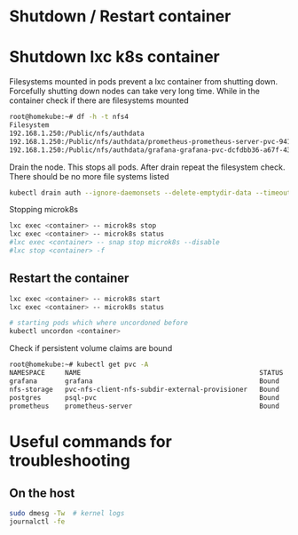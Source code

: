 
# Shutdown / Restart container

# Shutdown lxc k8s container  

Filesystems mounted in pods prevent a lxc container from shutting down. Forcefully shutting down nodes can take very long time. 
While in the container check if there are filesystems mounted
```bash
root@homekube:~# df -h -t nfs4
Filesystem                                                                                                Size  Used Avail Use% Mounted on
192.168.1.250:/Public/nfs/authdata                                                                        1.6T   44G  1.5T   3% /var/snap/microk8s/common/var/lib/kubelet/pods/b42462a2-a12e-4f88-af0c-e4c35c3886ba/volumes/kubernetes.io~nfs/psql-pv
192.168.1.250:/Public/nfs/authdata/prometheus-prometheus-server-pvc-9417b67d-6627-4a65-b77f-c67f0dc171ca  1.6T   44G  1.5T   3% /var/snap/microk8s/common/var/lib/kubelet/pods/045e0be0-d823-4828-8926-1849095b3e65/volumes/kubernetes.io~nfs/pvc-9417b67d-6627-4a65-b77f-c67f0dc171ca
192.168.1.250:/Public/nfs/authdata/grafana-grafana-pvc-dcfdbb36-a67f-438b-bf2f-7085c87500e6               1.6T   44G  1.5T   3% /var/snap/microk8s/common/var/lib/kubelet/pods/44dde1bd-49e8-4850-b3c2-9e605a5b9a8d/volumes/kubernetes.io~nfs/pvc-dcfdbb36-a67f-438b-bf2f-7085c87500e6
```

Drain the node. This stops all pods. After drain repeat the filesystem check.
There should be no more file systems listed
```bash
kubectl drain auth --ignore-daemonsets --delete-emptydir-data --timeout 60s
```

Stopping microk8s
```bash
lxc exec <container> -- microk8s stop
lxc exec <container> -- microk8s status
#lxc exec <container> -- snap stop microk8s --disable
#lxc stop <container> -f
```

## Restart the container
```bash
lxc exec <container> -- microk8s start
lxc exec <container> -- microk8s status
```

```bash
# starting pods which where uncordoned before
kubectl uncordon <container>
```

Check if persistent volume claims are bound
```bash
root@homekube:~# kubectl get pvc -A
NAMESPACE     NAME                                             STATUS   VOLUME                                          CAPACITY   ACCESS MODES   STORAGECLASS          VOLUMEATTRIBUTESCLASS   AGE
grafana       grafana                                          Bound    pvc-dcfdbb36-a67f-438b-bf2f-7085c87500e6        10Gi       RWO            managed-nfs-storage   <unset>                 29m
nfs-storage   pvc-nfs-client-nfs-subdir-external-provisioner   Bound    pv-nfs-client-nfs-subdir-external-provisioner   10Mi       RWO                                  <unset>                 19m
postgres      psql-pvc                                         Bound    psql-pv                                         1Gi        RWX            managed-nfs-storage   <unset>                 22h
prometheus    prometheus-server                                Bound    pvc-9417b67d-6627-4a65-b77f-c67f0dc171ca        8Gi        RWO            managed-nfs-storage   <unset>                 30m
```

# Useful commands for troubleshooting

## On the host

```bash
sudo dmesg -Tw  # kernel logs
journalctl -fe
```
